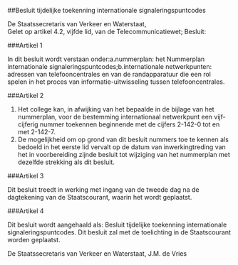 <meta http-equiv='Content-Type' content='text/html; charset=utf-8' />

##Besluit tijdelijke toekenning internationale signaleringspuntcodes

De Staatssecretaris van Verkeer en Waterstaat,  
Gelet op artikel 4.2, vijfde lid, van de Telecommunicatiewet;
Besluit:    

###Artikel 1 

In dit besluit wordt verstaan onder:a.nummerplan: het Nummerplan internationale signaleringspuntcodes;b.internationale netwerkpunten: adressen van telefooncentrales en van de randapparatuur die een rol spelen in het proces van informatie-uitwisseling tussen telefooncentrales. 

###Artikel 2 

1. Het college kan, in afwijking van het bepaalde in de bijlage van het nummerplan, voor de bestemming internationaal netwerkpunt een vijf-cijferig nummer toekennen beginnende met de cijfers 2-142-0 tot en met 2-142-7.
2. De mogelijkheid om op grond van dit besluit nummers toe te kennen als bedoeld in het eerste lid vervalt op de datum van inwerkingtreding van het in voorbereiding zijnde besluit tot wijziging van het nummerplan met dezelfde strekking als dit besluit. 

###Artikel 3 

Dit besluit treedt in werking met ingang van de tweede dag na de dagtekening van de Staatscourant, waarin het wordt geplaatst. 

###Artikel 4 

Dit besluit wordt aangehaald als: Besluit tijdelijke toekenning internationale signaleringspuntcodes. 
Dit besluit zal met de toelichting in de Staatscourant worden geplaatst.  

De Staatssecretaris van Verkeer en Waterstaat,
J.M. de  Vries      
